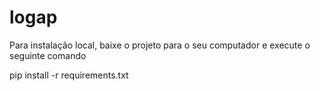 # logap

Para instalação local, baixe o projeto para o seu computador e execute o seguinte comando

pip install -r requirements.txt
